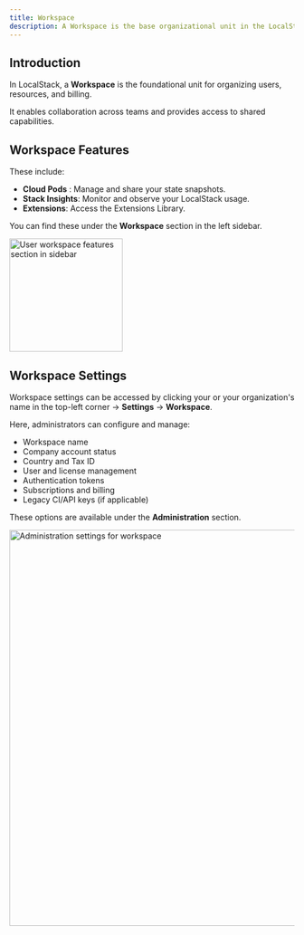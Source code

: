 ```yaml
---
title: Workspace
description: A Workspace is the base organizational unit in the LocalStack Web Application.
---
```


## Introduction

In LocalStack, a **Workspace** is the foundational unit for organizing users, resources, and billing.

It enables collaboration across teams and provides access to shared capabilities.

## Workspace Features

These include:

- **Cloud Pods** : Manage and share your state snapshots.
- **Stack Insights**: Monitor and observe your LocalStack usage.
- **Extensions**: Access the Extensions Library.

You can find these under the **Workspace** section in the left sidebar.

<img src="workspace-features.png" width="200px" alt="User workspace features section in sidebar" title="Workspace features in sidebar">

## Workspace Settings

Workspace settings can be accessed by clicking your or your organization's name in the top-left corner → **Settings** → **Workspace**.

Here, administrators can configure and manage:

- Workspace name
- Company account status
- Country and Tax ID
- User and license management
- Authentication tokens
- Subscriptions and billing
- Legacy CI/API keys (if applicable)

These options are available under the **Administration** section.

<img src="workspace-admin-settings.png" width="700px" alt="Administration settings for workspace" title="Workspace settings panel">